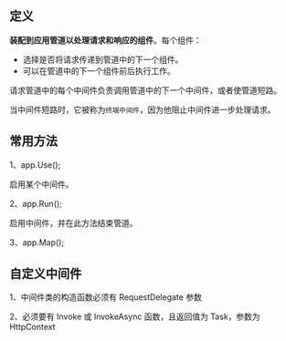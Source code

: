 ## 定义

**装配到应用管道以处理请求和响应的组件**。每个组件：

- 选择是否将请求传递到管道中的下一个组件。
- 可以在管道中的下一个组件前后执行工作。

请求管道中的每个中间件负责调用管道中的下一个中间件，或者使管道短路。

当中间件短路时，它被称为`终端中间件`，因为他阻止中间件进一步处理请求。

## 常用方法

1、app.Use();

启用某个中间件。

2、app.Run();

启用中间件，并在此方法结束管道。

3、app.Map();

## 自定义中间件

1、中间件类的构造函数必须有 RequestDelegate 参数

2、必须要有 Invoke 或 InvokeAsync 函数，且返回值为 Task，参数为 HttpContext
